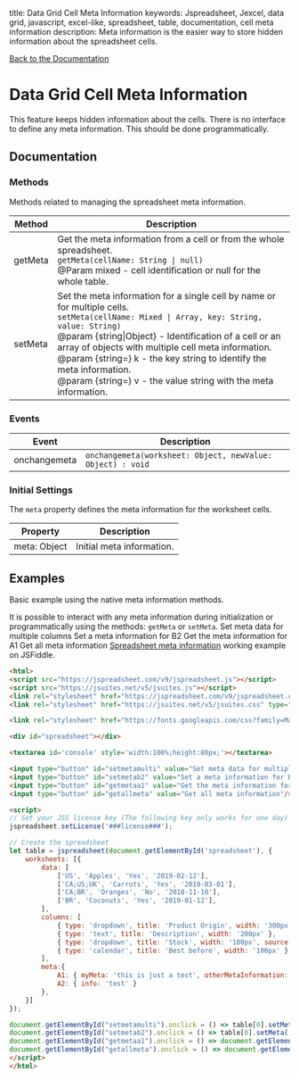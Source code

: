 title: Data Grid Cell Meta Information
keywords: Jspreadsheet, Jexcel, data grid, javascript, excel-like, spreadsheet, table, documentation, cell meta information
description: Meta information is the easier way to store hidden information about the spreadsheet cells.

[Back to the Documentation](/docs/v9 "Back to the documentation section")

# Data Grid Cell Meta Information

This feature keeps hidden information about the cells. There is no interface to define any meta information. This should be done programmatically. 

## Documentation

### Methods

Methods related to managing the spreadsheet meta information.

| Method  | Description                                                                                                                                                                                                                                                                                                                                                                                                          |
| --------|----------------------------------------------------------------------------------------------------------------------------------------------------------------------------------------------------------------------------------------------------------------------------------------------------------------------------------------------------------------------------------------------------------------------|
| getMeta | Get the meta information from a cell or from the whole spreadsheet.<br/>`getMeta(cellName: String \| null)`<br/>@Param mixed - cell identification or null for the whole table.                                                                                                                                                                                                                                     |
| setMeta | Set the meta information for a single cell by name or for multiple cells.<br/>`setMeta(cellName: Mixed \| Array, key: String, value: String)` <br/>@param {string\|Object} - Identification of a cell or an array of objects with multiple cell meta information. <br/>@param {string=} k - the key string to identify the meta information. <br/>@param {string=} v - the value string with the meta information. |

 

### Events

| Event        | Description                                                |
| -------------|------------------------------------------------------------|
| onchangemeta | `onchangemeta(worksheet: Object, newValue: Object) : void` |

 

### Initial Settings

The `meta` property defines the meta information for the worksheet cells.

| Property     | Description               |
| -------------|---------------------------|
| meta: Object | Initial meta information. |

 

## Examples

Basic example using the native meta information methods. 

 It is possible to interact with any meta information during initialization or programmatically using the methods: `getMeta` or `setMeta`. Set meta data for multiple columns Set a meta information for B2 Get the meta information for A1 Get all meta information    [Spreadsheet meta information](https://jsfiddle.net/spreadsheet/vauo24ws/) working example on JSFiddle.  

```html
<html>
<script src="https://jspreadsheet.com/v9/jspreadsheet.js"></script>
<script src="https://jsuites.net/v5/jsuites.js"></script>
<link rel="stylesheet" href="https://jspreadsheet.com/v9/jspreadsheet.css" type="text/css" />
<link rel="stylesheet" href="https://jsuites.net/v5/jsuites.css" type="text/css" />

<link rel="stylesheet" href="https://fonts.googleapis.com/css?family=Material+Icons" />

<div id="spreadsheet"></div>

<textarea id='console' style='width:100%;height:80px;'></textarea>

<input type="button" id="setmetamulti" value="Set meta data for multiple columns"/><br/><br/>
<input type="button" id="setmetab2" value="Set a meta information for B2"/><br/><br/>
<input type="button" id="getmetaa1" value="Get the meta information for A1"/><br/><br/>
<input type="button" id="getallmeta" value="Get all meta information"/><br/><br/>

<script>
// Set your JSS license key (The following key only works for one day)
jspreadsheet.setLicense('###license###');

// Create the spreadsheet
let table = jspreadsheet(document.getElementById('spreadsheet'), {
    worksheets: [{
        data: [
            ['US', 'Apples', 'Yes', '2019-02-12'],
            ['CA;US;UK', 'Carrots', 'Yes', '2019-03-01'],
            ['CA;BR', 'Oranges', 'No', '2018-11-10'],
            ['BR', 'Coconuts', 'Yes', '2019-01-12'],
        ],
        columns: [
            { type: 'dropdown', title: 'Product Origin', width: '300px', url: '/jspreadsheet/countries', autocomplete: true, multiple: true },
            { type: 'text', title: 'Description', width: '200px' },
            { type: 'dropdown', title: 'Stock', width: '100px', source: ['No','Yes'] },
            { type: 'calendar', title: 'Best before', width: '100px' },
        ],
        meta:{
            A1: { myMeta: 'this is just a test', otherMetaInformation: 'other test' },
            A2: { info: 'test' }
        },
    }]
});

document.getElementById("setmetamulti").onclick = () => table[0].setMeta({ C1: { id:'1', y:'2019' }, C2: { id:'2' } });
document.getElementById("setmetab2").onclick = () => table[0].setMeta('B2', 'myMetaData', prompt('myMetaData:'));
document.getElementById("getmetaa1").onclick = () => document.getElementById('console').value = JSON.stringify(table[0].getMeta('A1'));
document.getElementById("getallmeta").onclick = () => document.getElementById('console').value  = JSON.stringify(table[0].getMeta());
</script>
</html>
```
 
